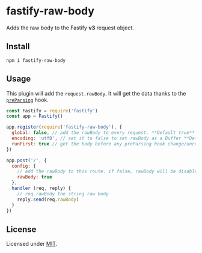 # fastify-raw-body

Adds the raw body to the Fastify **v3** request object.

## Install

```
npm i fastify-raw-body
```

## Usage

This plugin will add the `request.rawBody`. It will get the data thanks to the [`preParsing`](https://github.com/fastify/fastify/blob/master/docs/Hooks.md#preparsing) hook.

```js
const Fastify = require('fastify')
const app = Fastify()

app.register(require('fastify-raw-body'), { 
  global: false, // add the rawBody to every request. **Default true**
  encoding: 'utf8', // set it to false to set rawBody as a Buffer **Default utf8**
  runFirst: true // get the body before any preParsing hook change/uncompress it. **Default false**
})

app.post('/', {
  config: {
    // add the rawBody to this route. if false, rawBody will be disabled when global is true
    rawBody: true
  },
  handler (req, reply) {
    // req.rawBody the string raw body
    reply.send(req.rawBody)
  }
})
```

## License

Licensed under [MIT](./LICENSE).
